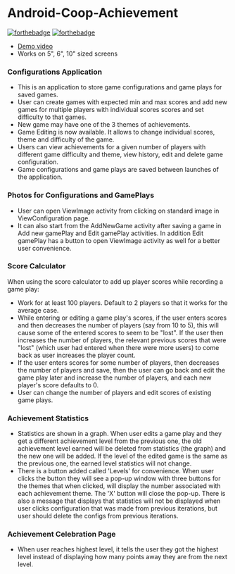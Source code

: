 # Android-Coop-Achievement
[![forthebadge](http://forthebadge.com/images/badges/made-with-java.svg)](http://forthebadge.com)
[![forthebadge](http://forthebadge.com/images/badges/built-with-love.svg)](http://forthebadge.com)
- [Demo video](https://youtu.be/c3wQJ9Rmlvk)
- Works on 5", 6", 10" sized screens
### Configurations Application
- This is an application to store game configurations and game plays for saved games.
- User can create games with expected min and max scores and add new games for multiple players with individual scores scores and set difficulty to that games.
- New game may have one of the 3 themes of achievements.
- Game Editing is now available. It allows to change individual scores, theme and difficulty of the game.
- Users can view achievements for a given number of players with different game difficulty and theme, view history, edit and delete game configuration.
- Game configurations and game plays are saved between launches of the application.

### Photos for Configurations and GamePlays
- User can open ViewImage activity from clicking on standard image in ViewConfiguration page.
- It can also start from the AddNewGame activity after saving a game in Add new gamePlay and Edit gamePlay activities. In addition Edit gamePlay has a button to open ViewImage activity as well for a better user convenience.

### Score Calculator
When using the score calculator to add up player scores while recording a game play:
- Work for at least 100 players. Default to 2 players so that it works for the average case. 
- While entering or editing a game play's scores, if the user enters scores and then decreases the number of players (say from 10 to 5), this will cause some of the entered scores to seem to be "lost". If the user then increases the number of players, the relevant previous scores that were "lost" (which user had entered when there were more users) to come back as user increases the player count.
- If the user enters scores for some number of players, then decreases the number of players and save, then the user can go back and edit the game play later and increase the number of players, and each new player's score defaults to 0. 
- User can change the number of players and edit scores of existing game plays.

### Achievement Statistics
- Statistics are shown in a graph. When user edits a game play and they get a different achievement level from the previous one, the old achievement level earned will be deleted from statistics (the graph) and the new one will be added. If the level of the edited game is the same as the previous one, the earned level statistics will not change.
- There is a button added called 'Levels' for convenience. When user clicks the button they will see a pop-up window with three buttons for the themes that when clicked, will display the number associated with each achievement theme. The 'X' button will close the pop-up. There is also a message that displays that statistics will not be displayed when user clicks configuration that was made from previous iterations, but user should delete the configs from previous iterations.

### Achievement Celebration Page
- When user reaches highest level, it tells the user they got the highest level instead of displaying how many points away they are from the next level.
